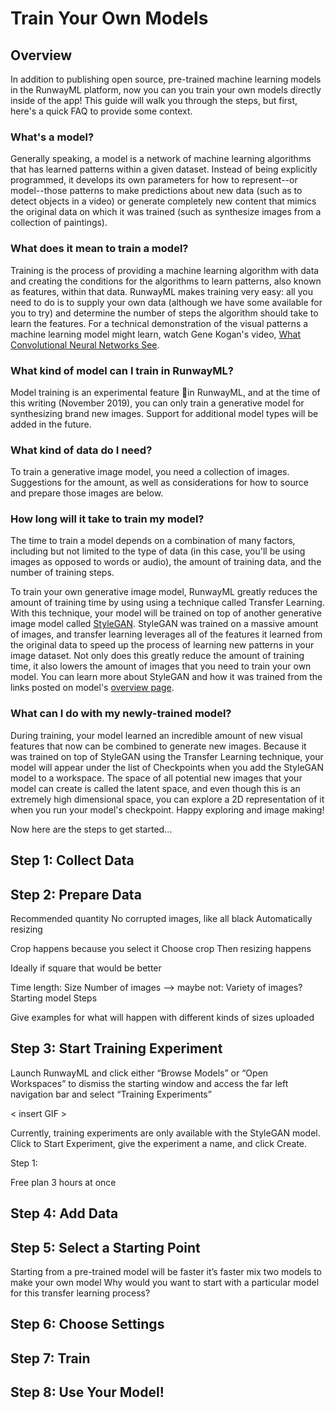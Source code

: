 # Train Your Own Models

## Overview
In addition to publishing open source, pre-trained machine learning models in the RunwayML platform, now you can you train your own models directly inside of the app! This guide will walk you through the steps, but first, here's a quick FAQ to provide some context. 

### What's a model?
Generally speaking, a model is a network of machine learning algorithms that has learned patterns within a given dataset. Instead of being explicitly programmed, it develops its own parameters for how to represent--or model--those patterns to make predictions about new data (such as to detect objects in a video) or generate completely new content that mimics the original data on which it was trained (such as synthesize images from a collection of paintings). 

### What does it mean to train a model?
Training is the process of providing a machine learning algorithm with data and creating the conditions for the algorithms to learn patterns, also known as features, within that data. RunwayML makes training very easy: all you need to do is to supply your own data (although we have some available for you to try) and determine the number of steps the algorithm should take to learn the features. For a technical demonstration of the visual patterns a machine learning model might learn, watch Gene Kogan's video, [What Convolutional Neural Networks See](https://experiments.withgoogle.com/what-neural-nets-see).

### What kind of model can I train in RunwayML?
Model training is an experimental feature 🧪in RunwayML, and at the time of this writing (November 2019), you can only train a generative model for synthesizing brand new images. Support for additional model types will be added in the future. 

### What kind of data do I need?
To train a generative image model, you need a collection of images. Suggestions for the amount, as well as considerations for how to source and prepare those images are below.

### How long will it take to train my model?
The time to train a model depends on a combination of many factors, including but not limited to the type of data (in this case, you'll be using images as opposed to words or audio), the amount of training data, and the number of training steps. 

To train your own generative image model, RunwayML greatly reduces the amount of training time by using using a technique called Transfer Learning. With this technique, your model will be trained on top of another generative image model called [StyleGAN](https://open-app.runwayml.com/?model=runway/StyleGAN). StyleGAN was trained on a massive amount of images, and transfer learning leverages all of the features it learned from the original data to speed up the process of learning new patterns in your image dataset. Not only does this greatly reduce the amount of training time, it also lowers the amount of images that you need to train your own model. You can learn more about StyleGAN and how it was trained from the links posted on model's [overview page](https://open-app.runwayml.com/?model=runway/StyleGAN).

### What can I do with my newly-trained model?
During training, your model learned an incredible amount of new visual features that now can be combined to generate new images. Because it was trained on top of StyleGAN using the Transfer Learning technique, your model will appear under the list of Checkpoints when you add the StyleGAN model to a workspace. The space of all potential new images that your model can create is called the latent space, and even though this is an extremely high dimensional space, you can explore a 2D representation of it when you run your model's checkpoint. Happy exploring and image making!

Now here are the steps to get started...

## Step 1: Collect Data


## Step 2: Prepare Data

Recommended quantity
No corrupted images, like all black
Automatically resizing 


Crop happens because you select it
Choose crop
Then resizing happens

Ideally if square that would be better


Time length:
Size
Number of images —> maybe not: Variety of images? 
Starting model
Steps


Give examples for what will happen with different kinds of sizes uploaded



## Step 3: Start Training Experiment
Launch RunwayML and click either “Browse Models” or “Open Workspaces” to dismiss the starting window and access the far left navigation bar and select “Training Experiments”

< insert GIF >

Currently, training experiments are only available with the StyleGAN model. Click to Start Experiment, give the experiment a name, and click Create.


Step 1: 


Free plan 3 hours at once



## Step 4: Add Data


## Step 5: Select a Starting Point

Starting from a pre-trained model will be faster
    it’s faster
    mix two models to make your own model
Why would you want to start with a particular model for this transfer learning process?

## Step 6: Choose Settings


## Step 7: Train



## Step 8: Use Your Model!
